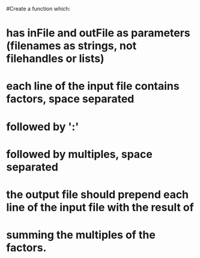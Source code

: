 
#Create a function which:
#  has inFile and outFile as parameters (filenames as strings, not filehandles or lists)
#  each line of the input file contains factors, space separated
#  followed by ':'
#  followed by multiples, space separated
#  the output file should prepend each line of the input file with the result of
#  summing the multiples of the factors.
